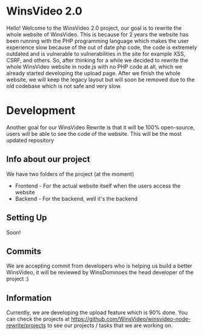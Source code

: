 # WinsVideo 2.0
Hello! Welcome to the WinsVideo 2.0 project, our goal is to rewrite the whole website of WinsVideo. This is because for 2 years the website has been running with the PHP programming language which makes the user experience slow because of the out of date php code, the code is extremely outdated and is vulnerable to vulnerabilities in the site for example XSS, CSRF, and others. So, after thinking for a while we decided to rewrite the whole WinsVideo website in node.js with no PHP code at all, which we already started developing the upload page. After we finish the whole website, we will keep the legacy layout but will soon be removed due to the old codebase which is not safe and very slow. 

# Development
Another goal for our WinsVideo Rewrite is that it will be 100% open-source, users will be able to see the code of the website. This will be the most updated repository 
## Info about our project
We have two folders of the project (at the moment)
- Frontend - For the actual website itself when the users access the website 
- Backend - For the backend, well it's the backend

## Setting Up
Soon!

## Commits
We are accepting commit from developers who is helping us build a better WinsVideo, it will be reviewed by WinsDominoes the head developer of the project :)

## Information
Currently, we are developing the upload feature which is 90% done. You can check the projects at https://github.com/WinsVideo/winsvideo-node-rewrite/projects to see our projects / tasks that we are working on. 
